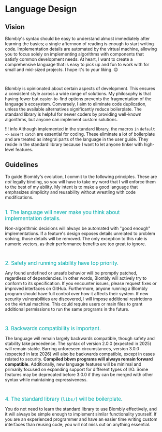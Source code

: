 # Language Design


## Vision

Blombly's syntax should be easy to understand almost immediately after 
learning the basics; a single afternoon of reading is enough to start 
writing code. Implementation details are automated by the virtual machine, 
allowing you to focus solely on implementing algorithms with components
that satisfy common development needs.
At heart, I want to create a comprehensive language that is easy to pick up
and fun to work with for small and mid-sized projects. I hope it's to your liking. 😊

<br>

Blombly is opinionated about certain aspects of development. 
This ensures a consistent style across a wide range of solutions. 
My philosophy is that having fewer but easier-to-find options prevents 
the fragmentation of the language's ecosystem. Conversely, I aim to eliminate 
code duplication, unless the available alternatives significantly reduce boilerplate.
The standard library is helpful for newer coders by providing well-known algorithms,
but anyone can implement custom solutions.


!!! info
    Although implemented in the standard library, the macros
    `in` `default` `=>` `assert` `catch` are essential for coding.
    These eliminate a lot of boilerplate and are treated as integral parts of the language
    in the user guide. They reside in the standard library because I want to 
    let anyone tinker with high-level features.


## Guidelines

To guide Blombly's evolution, I commit to the following principles. 
These are *not* legally binding,
so you will have to take my word that I will enforce them to the
best of my ability. My intent is to make a good language that emphasizes
simplicity and reusability without wrestling with code modifications.

<br>
<span style="font-size:1.2em;color:#00ABAB;">1. The language will never make you think about implementation details.</span>

Non-algorithmic decisions will always be automated with "good enough" implementations.
If a feature's design exposes details unrelated to problem solving, those details will be removed.
The only exception to this rule is numeric vectors, 
as their performance benefits are too great to ignore.

<br>

<span style="font-size:1.2em;color:#00ABAB;">2. Safety and running stability have top priority.</span>

Any found undefined or unsafe behavior will be promptly patched, regardless of dependencies. 
In other words, Blombly will actively try to conform to its specification. If you encounter issues, 
please request fixes or improved interfaces on GitHub.
Furthermore, anyone running a Blombly program should have full control over how it affects their system. 
If new security vulnerabilities are discovered, I will impose additional restrictions on the virtual machine. 
This could require users or main files to grant additional permissions to run the same programs in
the future.

<br>

<span style="font-size:1.2em;color:#00ABAB;">3. Backwards compatibility is important.</span>

The language will remain largely backwards compatible, though safety and stability take precedence. 
The syntax of version 2.0.0 (expected in 2025) will remain stable. Barring unforeseen circumstances, 
version 3.0.0 (expected in late 2026) will also be backwards compatible, except in cases related to
security.
**Compiled bbvm programs will always remain forward compatible.** Additionally, new language features 
will be minimal and primarily focused on expanding support for different types of I/O. Some features 
may be deprecated before 3.0.0 if they can be merged with other syntax while maintaining expressiveness.

<br>

<span style="font-size:1.2em;color:#00ABAB;">4. The standard library (`libs/`) will be boilerplate.</span>

You do not need to learn the standard library to use Blombly effectively, 
and it will always be simple enough to implement similar functionality yourself.
If you are an experienced programmer and have an easier time writing custom interfaces
than reusing code, you will not miss out on anything essential.
